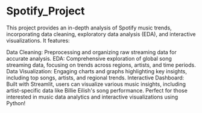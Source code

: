# Spotify_Project
This project provides an in-depth analysis of Spotify music trends, incorporating data cleaning, exploratory data analysis (EDA), and interactive visualizations. It features:

Data Cleaning: Preprocessing and organizing raw streaming data for accurate analysis.
EDA: Comprehensive exploration of global song streaming data, focusing on trends across regions, artists, and time periods.
Data Visualization: Engaging charts and graphs highlighting key insights, including top songs, artists, and regional trends.
Interactive Dashboard: Built with Streamlit, users can visualize various music insights, including artist-specific data like Billie Eilish's song performance.
Perfect for those interested in music data analytics and interactive visualizations using Python!
